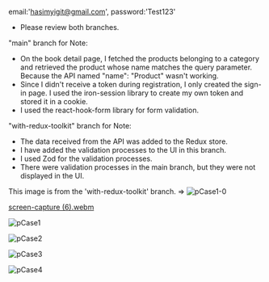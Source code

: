 email:'hasimyigit@gmail.com',
password:'Test123'

- Please review both branches.

"main" branch for Note: 
* On the book detail page, I fetched the products belonging to a category and retrieved the product whose name matches the query parameter. Because the API named "name": "Product" wasn't working.
* Since I didn't receive a token during registration, I only created the sign-in page. I used the iron-session library to create my own token and stored it in a cookie.
* I used the react-hook-form library for form validation.
  
"with-redux-toolkit" branch for Note:
* The data received from the API was added to the Redux store.
* I have added the validation processes to the UI in this branch.
* I used Zod for the validation processes.
* There were validation processes in the main branch, but they were not displayed in the UI.

This image is from the 'with-redux-toolkit' branch. => 
![pCase1-0](https://github.com/user-attachments/assets/a8210647-d101-40e9-81c3-106d10465a7b)


[screen-capture (6).webm](https://github.com/user-attachments/assets/eb89eb97-4c7d-43d4-88d3-93a07e166ef5)

![pCase1](https://github.com/user-attachments/assets/7984a893-b2d4-4a26-80a3-8a1559183823)

![pCase2](https://github.com/user-attachments/assets/05163272-2760-4543-9625-1a77b5911c27)

![pCase3](https://github.com/user-attachments/assets/f209d08d-916e-4ff9-8ff6-7a733e1b4ca2)

![pCase4](https://github.com/user-attachments/assets/2a270d0e-41f0-4055-8d30-d55c6eb92b9e)
